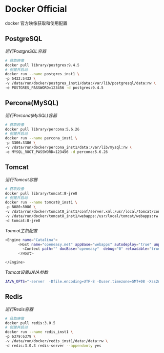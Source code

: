 Docker Official
===============

docker 官方映像获取和使用配置



## PostgreSQL ##
*运行PostgreSQL容器*

```sh
# 获取映像
docker pull library/postgres:9.4.5
# 创建并启动
docker run --name postgres_inst1 \
-p 5432:5432 \
-v /data/run/docker/postgres_inst1/data:/var/lib/postgresql/data:rw \
-e POSTGRES_PASSWORD=123456 -d postgres:9.4.5
```

## Percona(MySQL) ##
*运行Percona(MySQL)容器*

```sh
# 获取映像
docker pull library/percona:5.6.26
# 创建并启动
docker run --name percona_inst1 \
-p 3306:3306 \
-v /data/run/docker/percona_inst1/data:/var/lib/mysql:rw \
-e MYSQL_ROOT_PASSWORD=123456 -d percona:5.6.26
```

## Tomcat ##
*运行Tomcat容器*

```sh
# 获取映像
docker pull library/tomcat:8-jre8
# 创建并启动
docker run --name tomcat8_inst1 \
-p 8080:8080 \
-v /data/run/docker/tomcat8_inst1/conf/server.xml:/usr/local/tomcat/conf/server.xml \
-v /data/run/docker/tomcat8_inst1/webapps:/usr/local/tomcat/webapps:rw \
-d tomcat:8-jre8
```

*Tomcat主机配置*

```sh
<Engine name="Catalina">
      <Host name="openeasy.net" appBase="webapps" autodeploy="true" unpackWARs="true">
        <Context path="" docBase="openeasy"  debug="0" reloadable="true" />
      </Host>

</Engine>
```

*Tomcat设置JAVA参数*

```sh
JAVA_OPTS="-server  -Dfile.encoding=UTF-8 -Duser.timezone=GMT+08 -Xss2m -Xms1024m -Xmx1024m"
```

## Redis ##
*运行Redis容器*

```sh
# 获取映像
docker pull redis:3.0.5
# 创建并启动
docker run --name redis_inst1 \
-p 6379:6379 \
-v /data/run/docker/redis_inst1/data:/data:rw \
-d redis:3.0.3 redis-server --appendonly yes
```